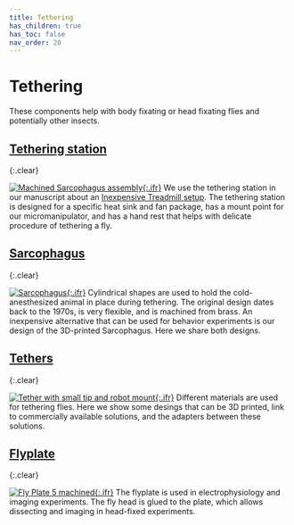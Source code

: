 ```yaml
---
title: Tethering
has_children: true
has_toc: false
nav_order: 20
---
```


# Tethering

These components help with body fixating or head fixating flies and potentially other insects.

## [Tethering station]({{site.baseurl}}/tether/station)
{:.clear}

[![Machined Sarcophagus assembly]({{"/assets/img/Tethering/Tethering-Station/Tethering-Station_cut_simplified.png"|relative_url}}){:.ifr}]({{site.baseurl}}/tether/station)
We use the tethering station in our manuscript about an [Inexpensive Treadmill setup]({{site.baseurl}}/inexpensive-treadmill). The tethering station is designed for a specific heat sink and fan package, has a mount point for our micromanipulator, and has a hand rest that helps with delicate procedure of tethering a fly.

## [Sarcophagus]({{site.baseurl}}/tether/sarcophagus)
{:.clear}

[![Sarcophagus]({{"/assets/img/Tethering/Sarcophagus/Sarcophagus_platform_15.png"|relative_url}}){:.ifr}]({{site.baseurl}}/tether/sarcophagus)
Cylindrical shapes are used to hold the cold-anesthesized animal in place during tethering. The original design dates back to the 1970s, is very flexible, and is machined from brass. An inexpensive alternative that can be used for behavior experiments is our design of the 3D-printed Sarcophagus. Here we share both designs.

## [Tethers]({{site.baseurl}}/tether/tethers)
{:.clear}

[![Tether with small tip and robot mount]({{"/assets/img/Tethering/Tether_mount/Tether_holder_cone_tip-0.07.png"|relative_url}}){:.ifr}]({{site.baseurl}}/tether/tethers)
Different materials are used for tethering flies. Here we show some desings that can be 3D printed, link to commercially available solutions, and the adapters between these solutions.


## [Flyplate]({{site.baseurl}}/tether/flyplate)
{:.clear}

[![Fly Plate 5 machined]({{"/assets/img/Tethering/Flyplate/Flyplate5.png"|relative_url}}){:.ifr}]({{site.baseurl}}/tether/flyplate)
The flyplate is used in electrophysiology and imaging experiments. The fly head is glued to the plate, which allows dissecting and imaging in head-fixed experiments.